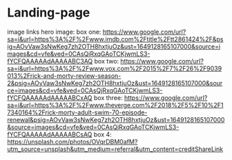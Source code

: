 # Landing-page

image links 
hero image:
box one: https://www.google.com/url?sa=i&url=https%3A%2F%2Fwww.imdb.com%2Ftitle%2Ftt2861424%2F&psig=AOvVaw3sNwKeg7zh2OTH8hxtjuOz&ust=1649128165107000&source=images&cd=vfe&ved=0CAsQjRxqGAoTCKjwmLS3-fYCFQAAAAAdAAAAABC3AQ
box two: https://www.google.com/url?sa=i&url=https%3A%2F%2Fwww.vox.com%2F2015%2F7%2F26%2F9039013%2Frick-and-morty-review-season-2&psig=AOvVaw3sNwKeg7zh2OTH8hxtjuOz&ust=1649128165107000&source=images&cd=vfe&ved=0CAsQjRxqGAoTCKjwmLS3-fYCFQAAAAAdAAAAABCxAQ
box three: https://www.google.com/url?sa=i&url=https%3A%2F%2Fwww.theverge.com%2F2018%2F5%2F10%2F17340164%2Frick-morty-adult-swim-70-episode-renewal&psig=AOvVaw3sNwKeg7zh2OTH8hxtjuOz&ust=1649128165107000&source=images&cd=vfe&ved=0CAsQjRxqGAoTCKjwmLS3-fYCFQAAAAAdAAAAABCsAQ
box 4: https://unsplash.com/photos/OVqrDBM0afM?utm_source=unsplash&utm_medium=referral&utm_content=creditShareLink
